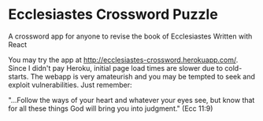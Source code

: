# Ecclesiastes Crossword Puzzle
A crossword app for anyone to revise the book of Ecclesiastes
Written with React

You may try the app at http://ecclesiastes-crossword.herokuapp.com/. Since I didn't pay Heroku, initial page load times are slower due to cold-starts. The webapp is very amateurish and you may be tempted to seek and exploit vulnerabilities. Just remember:

"...Follow the ways of your heart
    and whatever your eyes see,
but know that for all these things
    God will bring you into judgment." (Ecc 11:9)
